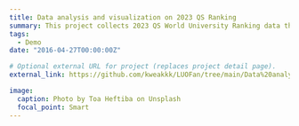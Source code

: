 ```yaml
---
title: Data analysis and visualization on 2023 QS Ranking
summary: This project collects 2023 QS World University Ranking data through crawlers, uses python to write data visualization code
tags:
  - Demo
date: "2016-04-27T00:00:00Z"

# Optional external URL for project (replaces project detail page).
external_link: https://github.com/kweakkk/LUOFan/tree/main/Data%20analysis%20and%20visualization%20on%202023%20QS%20Ranking

image:
  caption: Photo by Toa Heftiba on Unsplash
  focal_point: Smart
---
```

